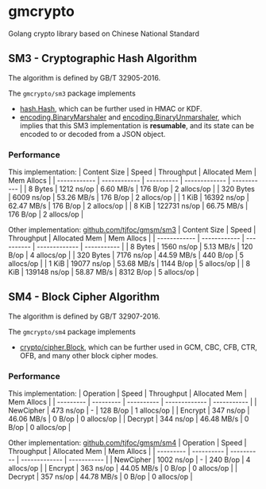 # gmcrypto
Golang crypto library based on Chinese National Standard

## SM3 - Cryptographic Hash Algorithm
The algorithm is defined by GB/T 32905-2016.

The `gmcrypto/sm3` package implements
- [hash.Hash](https://pkg.go.dev/hash#Hash), which can be further used in HMAC or KDF.
- [encoding.BinaryMarshaler](https://pkg.go.dev/encoding/#BinaryMarshaler) and [encoding.BinaryUnmarshaler](https://pkg.go.dev/encoding/#BinaryUnmarshaler), which implies that this SM3 implementation is **resumable**, and its state can be encoded to or decoded from a JSON object.

### Performance
This implementation:
| Content Size | Speed        | Throughput | Allocated Mem | Mem Allocs  |
| ------------ | ------------ | ---------- | ------------- | ----------- |
| 8 Bytes      | 1212 ns/op   | 6.60 MB/s  | 176 B/op      | 2 allocs/op |
| 320 Bytes    | 6009 ns/op   | 53.26 MB/s | 176 B/op      | 2 allocs/op |
| 1 KiB        | 16392 ns/op  | 62.47 MB/s | 176 B/op      | 2 allocs/op |
| 8 KiB        | 122731 ns/op | 66.75 MB/s | 176 B/op      | 2 allocs/op |

Other implementation: [github.com/tjfoc/gmsm/sm3](https://github.com/tjfoc/gmsm)
| Content Size | Speed        | Throughput | Allocated Mem | Mem Allocs  |
| ------------ | ------------ | ---------- | ------------- | ----------- |
| 8 Bytes      | 1560 ns/op   | 5.13 MB/s  | 120 B/op      | 4 allocs/op |
| 320 Bytes    | 7176 ns/op   | 44.59 MB/s | 440 B/op      | 5 allocs/op |
| 1 KiB        | 19077 ns/op  | 53.68 MB/s | 1144 B/op     | 5 allocs/op |
| 8 KiB        | 139148 ns/op | 58.87 MB/s | 8312 B/op     | 5 allocs/op |

## SM4 - Block Cipher Algorithm
The algorithm is defined by GB/T 32907-2016.

The `gmcrypto/sm4` package implements
- [crypto/cipher.Block](https://pkg.go.dev/crypto/cipher/#Block), which can be further used in GCM, CBC, CFB, CTR, OFB, and many other block cipher modes.

### Performance
This implementation:
| Operation | Speed     | Throughput | Allocated Mem | Mem Allocs  |
| --------- | --------- | ---------- | ------------- | ----------- |
| NewCipher | 473 ns/op | -          | 128 B/op      | 1 allocs/op |
| Encrypt   | 347 ns/op | 46.06 MB/s | 0 B/op        | 0 allocs/op |
| Decrypt   | 344 ns/op | 46.48 MB/s | 0 B/op        | 0 allocs/op |

Other implementation: [github.com/tjfoc/gmsm/sm4](https://github.com/tjfoc/gmsm)
| Operation | Speed      | Throughput | Allocated Mem | Mem Allocs  |
| --------- | ---------- | ---------- | ------------- | ----------- |
| NewCipher | 1002 ns/op | -          | 240 B/op      | 4 allocs/op |
| Encrypt   | 363 ns/op  | 44.05 MB/s | 0 B/op        | 0 allocs/op |
| Decrypt   | 357 ns/op  | 44.78 MB/s | 0 B/op        | 0 allocs/op |
